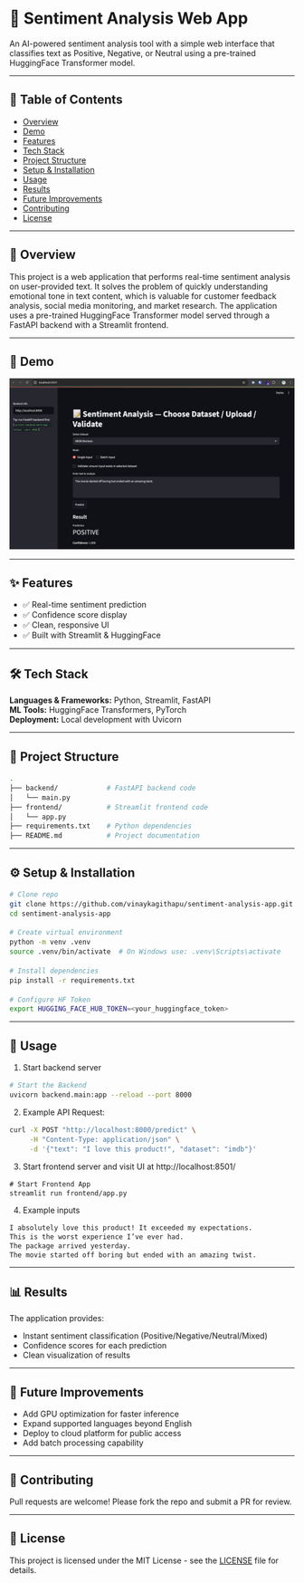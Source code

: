 # 🚀 Sentiment Analysis Web App
An AI-powered sentiment analysis tool with a simple web interface that classifies text as Positive, Negative, or Neutral using a pre-trained HuggingFace Transformer model.

---

## 📌 Table of Contents
- [Overview](#-overview)
- [Demo](#-demo)
- [Features](#-features)
- [Tech Stack](#-tech-stack)
- [Project Structure](#-project-structure)
- [Setup & Installation](#-setup--installation)
- [Usage](#-usage)
- [Results](#-results)
- [Future Improvements](#-future-improvements)
- [Contributing](#-contributing)
- [License](#-license)

---

## 📝 Overview
This project is a web application that performs real-time sentiment analysis on user-provided text. It solves the problem of quickly understanding emotional tone in text content, which is valuable for customer feedback analysis, social media monitoring, and market research. The application uses a pre-trained HuggingFace Transformer model served through a FastAPI backend with a Streamlit frontend.

---

## 🎥 Demo
![Demo Screenshot](assets/image.png)

---

## ✨ Features
- ✅ Real-time sentiment prediction
- ✅ Confidence score display
- ✅ Clean, responsive UI
- ✅ Built with Streamlit & HuggingFace

---

## 🛠 Tech Stack
**Languages & Frameworks:** Python, Streamlit, FastAPI  
**ML Tools:** HuggingFace Transformers, PyTorch  
**Deployment:** Local development with Uvicorn

---

## 📂 Project Structure
```bash
.
├── backend/            # FastAPI backend code
│   └── main.py
├── frontend/           # Streamlit frontend code
│   └── app.py
├── requirements.txt    # Python dependencies
├── README.md           # Project documentation
```

---

## ⚙️ Setup & Installation

```bash
# Clone repo
git clone https://github.com/vinaykagithapu/sentiment-analysis-app.git
cd sentiment-analysis-app

# Create virtual environment
python -m venv .venv
source .venv/bin/activate  # On Windows use: .venv\Scripts\activate

# Install dependencies
pip install -r requirements.txt

# Configure HF Token
export HUGGING_FACE_HUB_TOKEN=<your_huggingface_token>
```

---

## 🚀 Usage
1. Start backend server
```bash
# Start the Backend
uvicorn backend.main:app --reload --port 8000
```
2. Example API Request:
```bash
curl -X POST "http://localhost:8000/predict" \
     -H "Content-Type: application/json" \
     -d '{"text": "I love this product!", "dataset": "imdb"}'
```
3. Start frontend server and visit UI at http://localhost:8501/
```shell
# Start Frontend App
streamlit run frontend/app.py
```
4. Example inputs
```shell
I absolutely love this product! It exceeded my expectations.
This is the worst experience I’ve ever had.
The package arrived yesterday.
The movie started off boring but ended with an amazing twist.
```

---

## 📊 Results
The application provides:
- Instant sentiment classification (Positive/Negative/Neutral/Mixed)
- Confidence scores for each prediction
- Clean visualization of results

---

## 🔮 Future Improvements
- Add GPU optimization for faster inference
- Expand supported languages beyond English
- Deploy to cloud platform for public access
- Add batch processing capability

---

## 🤝 Contributing
Pull requests are welcome! Please fork the repo and submit a PR for review.

---

## 📄 License
This project is licensed under the MIT License - see the [LICENSE](LICENSE) file for details.
